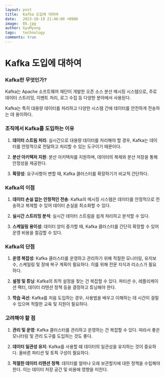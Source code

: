 ```yaml
---
layout:	post
title:  Kafka 도입에 대하여
date:   2023-10-19 21:46:00 +0900
image:  05.jpg
author: GyuMyung
tags:   technology
comments: true
---
```


# Kafka 도입에 대하여

### Kafka란 무엇인가?
Kafka는 Apache 소프트웨어 재단이 개발한 오픈 소스 분산 메시징 시스템으로, 주로 데이터 스트리밍, 이벤트 처리, 로그 수집 등 다양한 분야에서 사용된다. <br/>

Kafka는 특히 대용량 데이터를 처리하고 다양한 시스템 간에 데이터를 안전하게 전송하는 데 용이하다.

### 조직에서 Kafka를 도입하는 이유
1. **데이터 스트림 처리**: 실시간으로 대용량 데이터를 처리해야 할 경우, Kafka는 데이터를 안정적으로 전달하고 처리할 수 있는 도구이기 때문이다.
    
2. **분산 아키텍처 지원**: 분산 아키텍처를 지원하며, 데이터의 복제와 분산 저장을 통해 안정성을 제공한다.

3. **확장성**: 요구사항이 변할 때, Kafka 클러스터를 확장하기가 비교적 간단하다.

### Kafka의 이점
1. **데이터 손실 없는 안정적인 전송**: Kafka의 메시징 시스템은 데이터를 안정적으로 전송하고 복제할 수 있어 데이터 손실을 최소화할 수 있다.

2. **실시간 스트리밍 분석**: 실시간 데이터 스트림을 쉽게 처리하고 분석할 수 있다.

3. **스케일링 용이성**: 데이터 양이 증가할 때, Kafka 클러스터를 간단히 확장할 수 있어 운영 비용을 절감할 수 있다.

### Kafka의 단점
1. **운영 복잡성**: Kafka 클러스터를 운영하고 관리하기 위해 적절한 모니터링, 유지보수, 스케일링 및 장애 복구 계획이 필요하다. 이를 위해 전문 지식과 리소스가 필요하다.

2. **설정 및 튜닝**: Kafka의 최적 설정을 찾는 건 복잡할 수 있다. 파티션 수, 레플리케이션 팩터, 데이터 리텐션 정책 등을 결정하고 튜닝해야 한다.

3. **학습 곡선**: Kafka를 처음 도입하는 경우, 사용법을 배우고 이해하는 데 시간이 걸릴 수 있으며 적절한 교육 및 지원이 필요하다.

### 고려해야 할 점
1. **관리 및 운영**: Kafka 클러스터를 관리하고 운영하는 건 복잡할 수 있다. 따라서 좋은 모니터링 및 관리 도구를 도입하는 것도 좋다.

2. **데이터 일관성 유지**: Kafka를 사용할 떄 데이터의 일관성을 유지하는 것이 중요하다. 올바른 파티션 및 토픽 구성이 필요하다.

3. **적절한 데이터 리텐션 정책**: 데이터를 얼마나 오래 보관할지에 대한 정책을 수립해야 한다. 이는 데이터 저장 공간 및 비용에 영향을 미친다.
